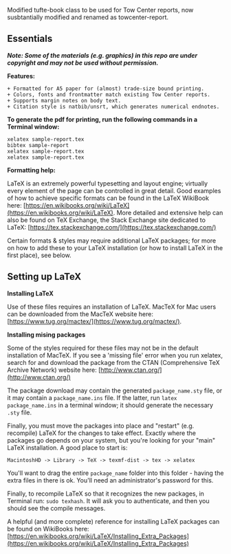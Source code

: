 Modified tufte-book class to be used for Tow Center reports, now susbtantially modified and renamed as towcenter-report.

Essentials
----------

***Note: Some of the materials (e.g. graphics) in this repo are under copyright and may not be used without permission.*** 

**Features:**

	+ Formatted for A5 paper for (almost) trade-size bound printing.
	+ Colors, fonts and frontmatter match existing Tow Center reports.
	+ Supports margin notes on body text.
	+ Citation style is natbib/unsrt, which generates numerical endnotes.


**To generate the pdf for printing, run the following commands in a Terminal window:**

	xelatex sample-report.tex
	bibtex sample-report
	xelatex sample-report.tex
	xelatex sample-report.tex


**Formatting help:**

LaTeX is an extremely powerful typesetting and layout engine; virtually every element of the page can be controlled in great detail. Good examples of how to achieve specific formats can be found in the LaTeX WikiBook here: [https://en.wikibooks.org/wiki/LaTeX](https://en.wikibooks.org/wiki/LaTeX). More detailed and extensive help can also be found on TeX Exchange, the Stack Exchange site dedicated to LaTeX: [https://tex.stackexchange.com/](https://tex.stackexchange.com/)

Certain formats & styles may require additional LaTeX packages; for more on how to add these to your LaTeX installation (or how to install LaTeX in the first place), see below.



Setting up LaTeX
----------------

**Installing LaTeX**

Use of these files requires an installation of LaTeX. MacTeX for Mac users can be downloaded from the MacTeX website here: [https://www.tug.org/mactex/](https://www.tug.org/mactex/).


**Installing mising packages**

Some of the styles required for these files may not be in the default installation of MacTeX. If you see a 'missing file' error when you run xelatex, search for and download the package from the CTAN (Comprehensive TeX Archive Network) website here: [http://www.ctan.org/](http://www.ctan.org/)

The package download may contain the generated `package_name.sty` file, or it may contain a `package_name.ins` file. If the latter, run `latex package_name.ins` in a terminal window; it should generate the necessary `.sty` file.

Finally, you must move the packages into place and "restart" (e.g. recompile) LaTeX for the changes to take effect. Exactly where the packages go depends on your system, but you're looking for your "main" LaTeX installation. A good place to start is:


`MacintoshHD -> Library -> TeX -> texmf-dist -> tex -> xelatex`

You'll want to drag the entire `package_name` folder into this folder - having the extra files in there is ok. You'll need an administrator's password for this.

Finally, to recompile LaTeX so that it recognizes the new packages, in Terminal run: `sudo texhash`. It will ask you to authenticate, and then you should see the compile messages. 

A helpful (and more complete) reference for installing LaTeX packages can be found on WikiBooks here: [https://en.wikibooks.org/wiki/LaTeX/Installing_Extra_Packages](https://en.wikibooks.org/wiki/LaTeX/Installing_Extra_Packages)

